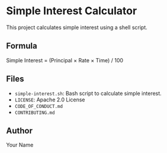 # Simple Interest Calculator

This project calculates simple interest using a shell script.

## Formula
Simple Interest = (Principal × Rate × Time) / 100

## Files
- `simple-interest.sh`: Bash script to calculate simple interest.
- `LICENSE`: Apache 2.0 License
- `CODE_OF_CONDUCT.md`
- `CONTRIBUTING.md`

## Author
Your Name
